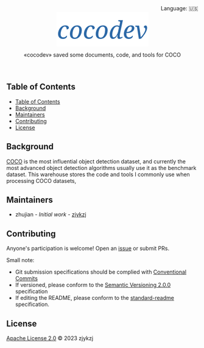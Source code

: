 <div align="right">
  Language:
    🇺🇸
  <!-- <a title="Chinese" href="./README.zh-CN.md">🇨🇳</a> -->
</div>

<div align="center"><a title="" href="https://github.com/zjykzj/cocodev"><img align="center" src="./imgs/cocodev.png" alt=""></a></div>

<p align="center">
  «cocodev» saved some documents, code, and tools for COCO
<br>
<br>
  <a href="https://github.com/RichardLitt/standard-readme"><img src="https://img.shields.io/badge/standard--readme-OK-green.svg?style=flat-square" alt=""></a>
  <a href="https://conventionalcommits.org"><img src="https://img.shields.io/badge/Conventional%20Commits-1.0.0-yellow.svg" alt=""></a>
  <a href="http://commitizen.github.io/cz-cli/"><img src="https://img.shields.io/badge/commitizen-friendly-brightgreen.svg" alt=""></a>
</p>

## Table of Contents

- [Table of Contents](#table-of-contents)
- [Background](#background)
- [Maintainers](#maintainers)
- [Contributing](#contributing)
- [License](#license)

## Background

[COCO](https://cocodataset.org/#home/) is the most influential object detection dataset, and currently the most advanced object detection algorithms usually use it as the benchmark dataset. This warehouse stores the code and tools I commonly use when processing COCO datasets,

## Maintainers

* zhujian - *Initial work* - [zjykzj](https://github.com/zjykzj)

## Contributing

Anyone's participation is welcome! Open an [issue](https://github.com/zjykzj/cocodev/issues) or submit PRs.

Small note:

* Git submission specifications should be complied
  with [Conventional Commits](https://www.conventionalcommits.org/en/v1.0.0-beta.4/)
* If versioned, please conform to the [Semantic Versioning 2.0.0](https://semver.org) specification
* If editing the README, please conform to the [standard-readme](https://github.com/RichardLitt/standard-readme)
  specification.

## License

[Apache License 2.0](LICENSE) © 2023 zjykzj